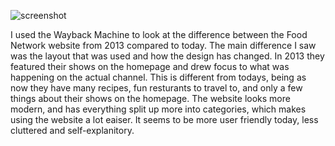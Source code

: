 ![screenshot](.images/screenshot.jpg)

I used the Wayback Machine to look at the difference between the Food Network website from 2013 compared to today. The main difference I saw was the layout that was used and how the design has changed. In 2013 they featured their shows on the homepage and drew focus to what was happening on the actual channel. This is different from todays, being as now they have many recipes, fun resturants to travel to, and only a few things about their shows on the homepage. The website looks more modern, and has everything split up more into categories, which makes using the website a lot eaiser. It seems to be more user friendly today, less cluttered and self-explanitory. 

